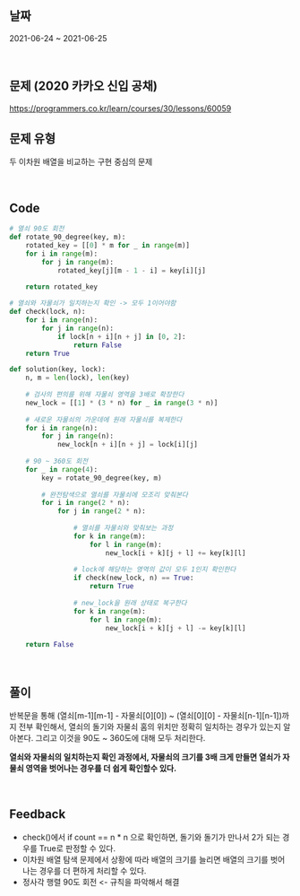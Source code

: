 ## 날짜
2021-06-24 ~ 2021-06-25

<br>

## 문제 (2020 카카오 신입 공채)
https://programmers.co.kr/learn/courses/30/lessons/60059
<br>

## 문제 유형
두 이차원 배열을 비교하는 구현 중심의 문제

<br>

## Code

```python
# 열쇠 90도 회전
def rotate_90_degree(key, m):
    rotated_key = [[0] * m for _ in range(m)]
    for i in range(m):
        for j in range(m):
            rotated_key[j][m - 1 - i] = key[i][j]
    
    return rotated_key

# 열쇠와 자물쇠가 일치하는지 확인 -> 모두 1이어야함
def check(lock, n):
    for i in range(n):
        for j in range(n):
            if lock[n + i][n + j] in [0, 2]:
                return False
    return True

def solution(key, lock):
    n, m = len(lock), len(key)
    
    # 검사의 편의를 위해 자물쇠 영역을 3배로 확장한다
    new_lock = [[1] * (3 * n) for _ in range(3 * n)]
    
    # 새로운 자물쇠의 가운데에 원래 자물쇠를 복제한다
    for i in range(n):
        for j in range(n):
            new_lock[n + i][n + j] = lock[i][j]
    
    # 90 ~ 360도 회전
    for _ in range(4):
        key = rotate_90_degree(key, m)
        
        # 완전탐색으로 열쇠를 자물쇠에 모조리 맞춰본다
        for i in range(2 * n):
            for j in range(2 * n):
                
                # 열쇠를 자물쇠와 맞춰보는 과정
                for k in range(m):
                    for l in range(m):
                        new_lock[i + k][j + l] += key[k][l]
                
                # lock에 해당하는 영역의 값이 모두 1인지 확인한다
                if check(new_lock, n) == True:
                    return True
                
                # new_lock을 원래 상태로 복구한다
                for k in range(m):
                    for l in range(m):
                        new_lock[i + k][j + l] -= key[k][l]
            
    return False
```
<br>

## 풀이
반복문을 통해 (열쇠[m-1][m-1] - 자물쇠[0][0]) ~ (열쇠[0][0] - 자물쇠[n-1][n-1])까지 전부 확인해서, 열쇠의 돌기와 자물쇠 홈의 위치만 정확히 일치하는 경우가 있는지 알아본다.
그리고 이것을 90도 ~ 360도에 대해 모두 처리한다.

**열쇠와 자물쇠의 일치하는지 확인 과정에서, 자물쇠의 크기를 3배 크게 만들면 열쇠가 자물쇠 영역을 벗어나는 경우를 더 쉽게 확인할수 있다.**

<br>

## Feedback
- check()에서 if count == n * n 으로 확인하면, 돌기와 돌기가 만나서 2가 되는 경우를 True로 판정할 수 있다.
- 이차원 배열 탐색 문제에서 상황에 따라 배열의 크기를 늘리면 배열의 크기를 벗어나는 경우를 더 편하게 처리할 수 있다. 
- 정사각 행렬 90도 회전 <- 규칙을 파악해서 해결